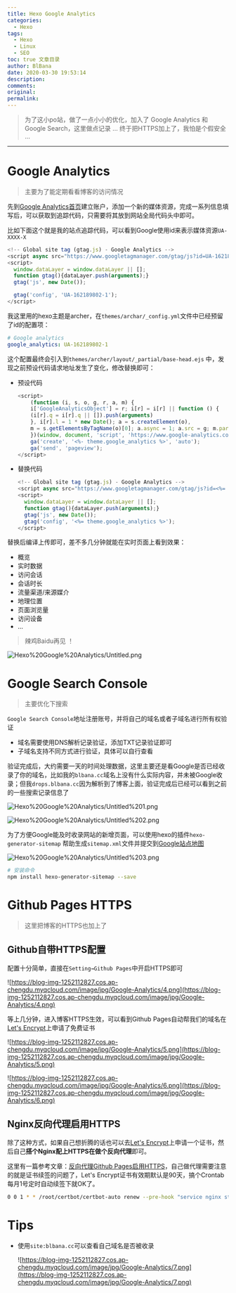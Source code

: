 ```yaml
---
title: Hexo Google Analytics
categories:
  - Hexo
tags:
  - Hexo
  - Linux
  - SEO
toc: true 文章目录
author: BlBana
date: 2020-03-30 19:53:14
description:
comments:
original:
permalink:
---
```


> 为了这小po站，做了一点小小的优化，加入了 Google Analytics 和 Google Search，这里做点记录 ... 终于把HTTPS加上了，我怕是个假安全 ...

<!-- more -->

---

# Google Analytics

> 主要为了能定期看看博客的访问情况

先到[Google Analytics首页](https://www.google.com/analytics)建立账户，添加一个新的媒体资源，完成一系列信息填写后，可以获取到追踪代码，只需要将其放到网站全局代码头中即可。

比如下面这个就是我的站点追踪代码，可以看到Google使用id来表示媒体资源`UA-XXXX-X` 

```javascript
<!-- Global site tag (gtag.js) - Google Analytics -->
<script async src="https://www.googletagmanager.com/gtag/js?id=UA-162189802-1"></script>
<script>
  window.dataLayer = window.dataLayer || [];
  function gtag(){dataLayer.push(arguments);}
  gtag('js', new Date());

  gtag('config', 'UA-162189802-1');
</script>
```

我这里用的hexo主题是archer，在`themes/archar/_config.yml`文件中已经预留了id的配置项：

```yaml
# Google analytics
google_analytics: UA-162189802-1
```

这个配置最终会引入到`themes/archer/layout/_partial/base-head.ejs` 中，发现之前预设代码请求地址发生了变化，修改替换即可：

- 预设代码

  ```javascript
  <script>
  	  (function (i, s, o, g, r, a, m) {
  	  i['GoogleAnalyticsObject'] = r; i[r] = i[r] || function () {
  	  (i[r].q = i[r].q || []).push(arguments)
  	  }, i[r].l = 1 * new Date(); a = s.createElement(o),
  	  m = s.getElementsByTagName(o)[0]; a.async = 1; a.src = g; m.parentNode.insertBefore(a, m)
  	  })(window, document, 'script', 'https://www.google-analytics.com/analytics.js', 'ga');
  	  ga('create', '<%- theme.google_analytics %>', 'auto');
  	  ga('send', 'pageview');
  </script>
  ```

- 替换代码

  ```javascript
  <!-- Global site tag (gtag.js) - Google Analytics -->
  <script async src="https://www.googletagmanager.com/gtag/js?id=<%= theme.google_analytics %>"></script>
  <script>
    window.dataLayer = window.dataLayer || [];
    function gtag(){dataLayer.push(arguments);}
    gtag('js', new Date());
    gtag('config', '<%= theme.google_analytics %>');
  </script>
  ```

替换后编译上传即可，差不多几分钟就能在实时页面上看到效果：

- 概览
- 实时数据
- 访问会话
- 会话时长
- 流量渠道/来源媒介
- 地理位置
- 页面浏览量
- 访问设备
- ...

> 辣鸡Baidu再见 ！

![Hexo%20Google%20Analytics/Untitled.png](https://blog-img-1252112827.cos.ap-chengdu.myqcloud.com/image/jpg/Google-Analytics/0.png)

# Google Search Console

> 主要优化下搜索

`Google Search Console`地址注册账号，并将自己的域名或者子域名进行所有权验证

- 域名需要使用DNS解析记录验证，添加TXT记录验证即可
- 子域名支持不同方式进行验证，具体可以自行查看

验证完成后，大约需要一天的时间处理数据，这里主要还是看Google是否已经收录了你的域名，比如我的`blbana.cc`域名上没有什么实际内容，并未被Google收录；但我`drops.blbana.cc`因为解析到了博客上面，验证完成后已经可以看到之前的一些搜索记录信息了

![Hexo%20Google%20Analytics/Untitled%201.png](https://blog-img-1252112827.cos.ap-chengdu.myqcloud.com/image/jpg/Google-Analytics/1.png)

![Hexo%20Google%20Analytics/Untitled%202.png](https://blog-img-1252112827.cos.ap-chengdu.myqcloud.com/image/jpg/Google-Analytics/2.png)

为了方便Google能及时收录网站的新增页面，可以使用hexo的插件`hexo-generator-sitemap` 帮助生成`sitemap.xml`文件并提交到[Google站点地图](https://search.google.com/search-console/sitemaps)

![Hexo%20Google%20Analytics/Untitled%203.png](https://blog-img-1252112827.cos.ap-chengdu.myqcloud.com/image/jpg/Google-Analytics/3.png)

```bash
# 安装命令
npm install hexo-generator-sitemap --save
```

# Github Pages HTTPS

> 这里把博客的HTTPS也加上了

## Github自带HTTPS配置

配置十分简单，直接在`Setting→Github Pages`中开启HTTPS即可

![https://blog-img-1252112827.cos.ap-chengdu.myqcloud.com/image/jpg/Google-Analytics/4.png](https://blog-img-1252112827.cos.ap-chengdu.myqcloud.com/image/jpg/Google-Analytics/4.png)

等上几分钟，进入博客HTTPS生效，可以看到Github Pages自动帮我们的域名在[Let's Encrypt](https://letsencrypt.org/zh-cn/getting-started/)上申请了免费证书

![https://blog-img-1252112827.cos.ap-chengdu.myqcloud.com/image/jpg/Google-Analytics/5.png](https://blog-img-1252112827.cos.ap-chengdu.myqcloud.com/image/jpg/Google-Analytics/5.png)

![https://blog-img-1252112827.cos.ap-chengdu.myqcloud.com/image/jpg/Google-Analytics/6.png](https://blog-img-1252112827.cos.ap-chengdu.myqcloud.com/image/jpg/Google-Analytics/6.png)

## Nginx反向代理启用HTTPS

除了这种方式，如果自己想折腾的话也可以去[Let's Encrypt](https://letsencrypt.org/zh-cn/getting-started/)上申请一个证书，然后自己**搭个Nginx配上HTTPS在做个反向代理**即可。

这里有一篇参考文章：[反向代理Github Pages启用HTTPS](https://imzlp.me/posts/18841/)，自己做代理需要注意的就是证书续签的问题了，Let's Encrypt证书有效期默认是90天，搞个Crontab每月1号定时自动续签下就OK了。

```bash
0 0 1 * * /root/certbot/certbot-auto renew --pre-hook "service nginx stop" --post-hook "service nginx reload" --quiet
```

# Tips

- 使用`site:blbana.cc`可以查看自己域名是否被收录

  ![https://blog-img-1252112827.cos.ap-chengdu.myqcloud.com/image/jpg/Google-Analytics/7.png](https://blog-img-1252112827.cos.ap-chengdu.myqcloud.com/image/jpg/Google-Analytics/7.png)